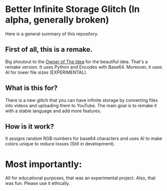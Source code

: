 # Better Infinite Storage Glitch (In alpha, generally broken)

Here is a general summary of this repository.

## First of all, this is a remake.

Big shoutout to the [Owner of The Idea](https://github.com/DvorakDwarf/Infinite-Storage-Glitch) for the beautiful idea.
That's a remake version. It uses Python and Encodes with Base64. Moreover, it uses AI for lower file sizes (EXPERIMENTAL).

## What is this for?

There is a new glitch that you can have infinite storage by converting files into videos and uploading them to YouTube.
The main goal is to remake it with a stable language and add more features.

## How is it work?

It assigns random RGB numbers for base64 characters and uses AI to make colors unique to reduce losses (Still in development).

# Most importantly:

All for educational purposes, that was an experimental project. Also, that was fun.
Please use it ethically.

